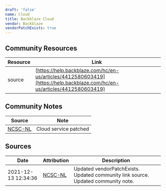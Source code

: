 ```yaml
---
draft: 'false'
name: Cloud
title: Backblaze Cloud
vendor: Backblaze
vendorPatchExists: true
---
```



## Community Resources
| Resource | Link |
| --- | --- |
| source | [https://help.backblaze.com/hc/en-us/articles/4412580603419](https://help.backblaze.com/hc/en-us/articles/4412580603419) |

## Community Notes
| Source | Note |
| --- | --- |
| [NCSC-NL](https://github.com/NCSC-NL/log4shell/blob/main/software/README.md) | Cloud service patched |

## Sources
| Date | Attribution | Description |
| --- | --- | --- |
| 2021-12-13 12:34:36 | [NCSC-NL](https://github.com/NCSC-NL/log4shell/blob/main/software/README.md) | Updated vendorPatchExists. Updated community link source. Updated community note.  |
